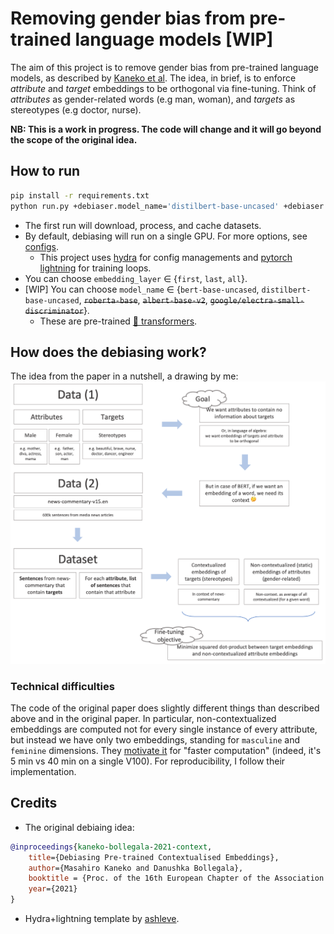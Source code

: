 # Removing gender bias from pre-trained language models [WIP]

The aim of this project is to remove gender bias from pre-trained language
models, as described by [Kaneko et al](https://aclanthology.org/2021.eacl-main.107.pdf).
The idea, in brief, is to enforce _attribute_ and _target_ embeddings to be orthogonal via fine-tuning.
Think of _attributes_ as gender-related words (e.g man, woman), and _targets_ as stereotypes (e.g doctor, nurse).

**NB: This is a work in progress. The code will change and it will go beyond the scope of the original idea.**


## How to run
```bash
pip install -r requirements.txt
python run.py +debiaser.model_name='distilbert-base-uncased' +debiaser.embedding_layer='last'
```
* The first run will download, process, and cache datasets.
* By default, debiasing will run on a single GPU. For more options, see [configs](configs/). 
    * This project uses [hydra](https://hydra.cc/docs/intro#quick-start-guide) for config managements and [pytorch lightning](https://www.pytorchlightning.ai/) for training loops. 
* You can choose `embedding_layer` ∈ {`first`, `last`, `all`}.
* [WIP] You can choose `model_name` ∈ {`bert-base-uncased`, `distilbert-base-uncased`, ~~`roberta-base`~~, ~~`albert-base-v2`~~, ~~`google/electra-small-discriminator`~~}.
    * These are pre-trained [🤗 transformers](https://huggingface.co/).

## How does the debiasing work?
The idea from the paper in a nutshell, a drawing by me:
![How to debias? A roadmap](data/roadmap.png)

### Technical difficulties
The code of the original paper does slightly different things than described above and in the original paper.
In particular, non-contextualized embeddings are computed not for every single instance of every attribute, but instead we have only two embeddings, standing for `masculine` and `feminine` dimensions.
They [motivate it](https://github.com/kanekomasahiro/context-debias/issues/2#issuecomment-938492138) for "faster computation" (indeed, it's 5 min vs 40 min on a single V100).
For reproducibility, I follow their implementation.


## Credits
* The original debiaing idea:
```bibtex
@inproceedings{kaneko-bollegala-2021-context,
    title={Debiasing Pre-trained Contextualised Embeddings},
    author={Masahiro Kaneko and Danushka Bollegala},
    booktitle = {Proc. of the 16th European Chapter of the Association for Computational Linguistics (EACL)},
    year={2021}
}
```
* Hydra+lightning template by [ashleve](https://github.com/ashleve/lightning-hydra-template).
